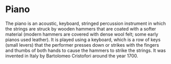 # Piano
The piano is an acoustic, keyboard, stringed percussion instrument in which the strings are struck by wooden hammers that are coated with a softer material (modern hammers are covered with dense wool felt; some early pianos used leather). It is played using a keyboard, which is a row of keys (small levers) that the performer presses down or strikes with the fingers and thumbs of both hands to cause the hammers to strike the strings. It was invented in Italy by Bartolomeo Cristofori around the year 1700.